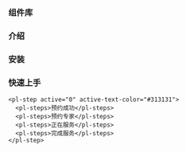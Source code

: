 ### 组件库
### 介绍
### 安装


### 快速上手

```vue
<pl-step active="0" active-text-color="#313131">
  <pl-steps>预约成功</pl-steps>
  <pl-steps>预约专家</pl-steps>
  <pl-steps>正在服务</pl-steps>
  <pl-steps>完成服务</pl-steps>
</pl-step>
```